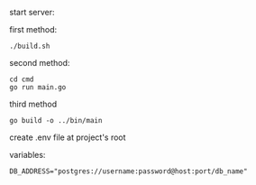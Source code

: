 start server:

first method:

```
./build.sh
```

second method:

```
cd cmd
go run main.go
```

third method

```
go build -o ../bin/main
```

create .env file at project's root

variables:

```
DB_ADDRESS="postgres://username:password@host:port/db_name"
```